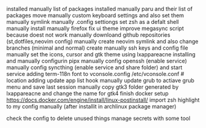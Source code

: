 installed manually list of packages
installed manually paru and their list of packages
move manually custom keyboard settings and also set them manually
symlink manually .config settiongs
set zsh as a defalt shell manually
install manually firefox fix ui theme
improve megasync script because doest not work 
manually downloand github repositories (st,dotfiles,neovim config)
manually create neovim symlink and also change branches (minimal and normal)
create manually ssh keys and config file
manually set the icons, cursor and gtk theme using lxappareacne
installing and manually configurin pipx
manually config openssh (enable service)
manually config syncthing (enable service and share folder) and start service
adding term-118n font to vconsole.config /etc/vconsole.conf # location
adding update app list hook
manually update grub to actiave grub menu and save last session
manually copy gtk3 folder generated by lxappareacne and change the name for gtk4
finish docker setup https://docs.docker.com/engine/install/linux-postinstall/
import zsh highlight to my config manually (after installit in archlinux package manager)


check the config to delete unused things
manage secrets with some tool

